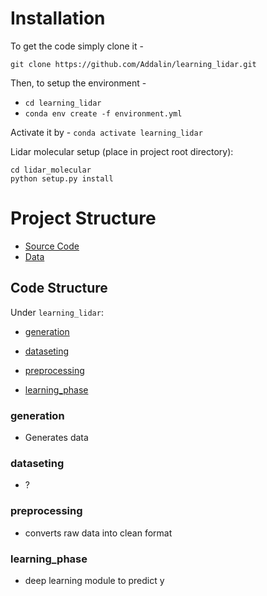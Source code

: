 # Installation

To get the code simply clone it - 

`git clone https://github.com/Addalin/learning_lidar.git`

Then, to setup the environment - 
- `cd learning_lidar`
- `conda env create -f environment.yml`

Activate it by -
`conda activate learning_lidar`


Lidar molecular setup (place in project root directory):

    cd lidar_molecular    
    python setup.py install

# Project Structure

- [Source Code](code-structure)
- [Data]()



## Code Structure

Under `learning_lidar`:

- [generation](generation)

- [dataseting](dataseting)

- [preprocessing](preprocessing)

- [learning_phase](learning_phase)



### generation

- Generates data


### dataseting

- ?


### preprocessing

- converts raw data into clean format

### learning_phase

- deep learning module to predict y